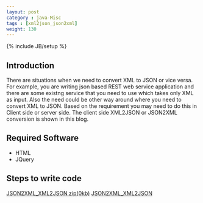 ```yaml
---
layout: post
category : java-Misc
tags : [xml2json_json2xml]
weight: 130
---
```


{% include JB/setup %}

## Introduction

There are situations when we need to convert XML to JSON or vice versa. For example, you are writing json based REST web service application and there are some existng service that you need to use which takes only XML as input. Also the need could be other way around where you need to convert XML to JSON. Based on the requirement you may need to do this in Client side or server side. The client side XML2JSON or JSON2XML conversion is shown in this blog.

## Required Software

  * HTML
  * JQuery

## Steps to write code

<div class="download-view">
	<span class="download">
		<a href="" target="_blank">JSON2XML_XML2JSON zip(0kb)</a>
	</span>
	<span class="view">
		<a href="" target="_blank">JSON2XML_XML2JSON</a>
	</span>
</div>
